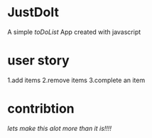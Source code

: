 # JustDoIt
A simple *toDoList* App created with javascript
# user story
1.add items
2.remove items
3.complete an item
# contribtion
_lets make this alot more than it is!!!!_

